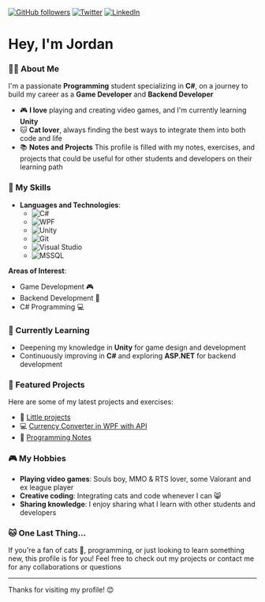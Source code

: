[![GitHub followers](https://img.shields.io/github/followers/jtokz?label=Follow&style=social)](https://github.com/jtokz)
[![Twitter](https://img.shields.io/twitter/follow/jtokz_?style=social)](https://twitter.com/jtokz_)
[![LinkedIn](https://img.shields.io/badge/LinkedIn-Professional%20Profile-blue)](https://www.linkedin.com/in/jtokz/)
# Hey, I'm Jordan

### 👨‍💻 About Me
I'm a passionate **Programming** student specializing in **C#**, on a journey to build my career as a **Game Developer** and **Backend Developer**

- 🎮 **I love** playing and creating video games, and I'm currently learning **Unity**
- 🐱 **Cat lover**, always finding the best ways to integrate them into both code and life
- 📚 **Notes and Projects** This profile is filled with my notes, exercises, and projects that could be useful for other students and developers on their learning path

### 🚀 My Skills
- **Languages and Technologies**:
  - ![C#](https://img.shields.io/badge/C%23-239120?style=flat&logo=c-sharp&logoColor=white)
  - ![WPF](https://img.shields.io/badge/WPF-5C2D91?style=flat&logo=.net&logoColor=white)
  - ![Unity](https://img.shields.io/badge/Unity-100000?style=flat&logo=unity&logoColor=white)
  - ![Git](https://img.shields.io/badge/-Git-F05032?style=flat&logo=git&logoColor=white)
  - ![Visual Studio](https://img.shields.io/badge/Visual%20Studio-5C2D91?style=flat&logo=visual-studio&logoColor=white)
  - ![MSSQL](https://img.shields.io/badge/MSSQL-CC2927?style=flat&logo=microsoft-sql-server&logoColor=white)
  
**Areas of Interest**:
  - Game Development 🎮
  - Backend Development 🔧
  - C# Programming 💻

### 🌱 Currently Learning
- Deepening my knowledge in **Unity** for game design and development
- Continuously improving in **C#** and exploring **ASP.NET** for backend development

### 📂 Featured Projects
Here are some of my latest projects and exercises:
- 🚀 [Little projects](https://github.com/jtokz/PersonalProjects)
- 💻 [Currency Converter in WPF with API](https://github.com/jtokz/currency-converter-with-wpf-csharp-and-api)
- 📘 [Programming Notes](https://github.com/jtokz/Notes)

### 🎮 My Hobbies
- **Playing video games**: Souls boy, MMO & RTS lover, some Valorant and ex league player
- **Creative coding**: Integrating cats and code whenever I can 😸
- **Sharing knowledge**: I enjoy sharing what I learn with other students and developers

### 🐱 One Last Thing...
If you're a fan of cats 🐾, programming, or just looking to learn something new, this profile is for you! Feel free to check out my projects or contact me for any collaborations or questions

---

Thanks for visiting my profile! 😊
